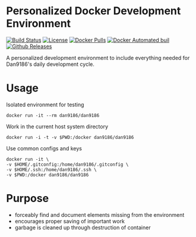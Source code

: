 # Personalized Docker Development Environment
[![Build Status](https://travis-ci.org/dan9186/docker-dan9186.svg?branch=master)](https://travis-ci.org/dan9186/docker-dan9186) [![License](http://img.shields.io/:license-mit-green.svg)](http://dan9186.mit-license.org) [![Docker Pulls](https://img.shields.io/docker/pulls/dan9186/dan9186.svg)](https://hub.docker.com/r/dan9186/dan9186/) [![Docker Automated buil](https://img.shields.io/docker/automated/dan9186/dan9186.svg)](https://hub.docker.com/r/dan9186/dan9186/) [![Github Releases](https://img.shields.io/github/release/dan9186/docker-dan9186.svg)](https://github.com/dan9186/docker-dan9186/releases/latest)

A personalized development environment to include everything needed for Dan9186's daily development cycle.

# Usage
Isolated environment for testing

```
docker run -it --rm dan9186/dan9186
```
Work in the current host system directory

```
docker run -i -t -v $PWD:/docker dan9186/dan9186
```

Use common configs and keys

```
docker run -it \
-v $HOME/.gitconfig:/home/dan9186/.gitconfig \
-v $HOME/.ssh:/home/dan9186/.ssh \
-v $PWD:/docker dan9186/dan9186
```

# Purpose

* forceably find and document elements missing from the environment
* encourages proper saving of important work
* garbage is cleaned up through destruction of container
